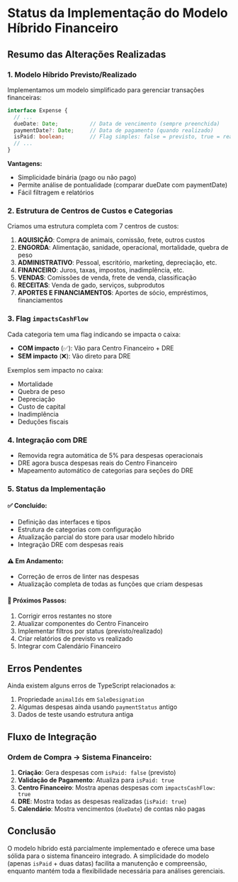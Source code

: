 # Status da Implementação do Modelo Híbrido Financeiro

## Resumo das Alterações Realizadas

### 1. Modelo Híbrido Previsto/Realizado

Implementamos um modelo simplificado para gerenciar transações financeiras:

```typescript
interface Expense {
  // ...
  dueDate: Date;          // Data de vencimento (sempre preenchida)
  paymentDate?: Date;     // Data de pagamento (quando realizado)
  isPaid: boolean;        // Flag simples: false = previsto, true = realizado
  // ...
}
```

**Vantagens:**
- Simplicidade binária (pago ou não pago)
- Permite análise de pontualidade (comparar dueDate com paymentDate)
- Fácil filtragem e relatórios

### 2. Estrutura de Centros de Custos e Categorias

Criamos uma estrutura completa com 7 centros de custos:

1. **AQUISIÇÃO**: Compra de animais, comissão, frete, outros custos
2. **ENGORDA**: Alimentação, sanidade, operacional, mortalidade, quebra de peso
3. **ADMINISTRATIVO**: Pessoal, escritório, marketing, depreciação, etc.
4. **FINANCEIRO**: Juros, taxas, impostos, inadimplência, etc.
5. **VENDAS**: Comissões de venda, frete de venda, classificação
6. **RECEITAS**: Venda de gado, serviços, subprodutos
7. **APORTES E FINANCIAMENTOS**: Aportes de sócio, empréstimos, financiamentos

### 3. Flag `impactsCashFlow`

Cada categoria tem uma flag indicando se impacta o caixa:

- **COM impacto** (✅): Vão para Centro Financeiro + DRE
- **SEM impacto** (❌): Vão direto para DRE

Exemplos sem impacto no caixa:
- Mortalidade
- Quebra de peso
- Depreciação
- Custo de capital
- Inadimplência
- Deduções fiscais

### 4. Integração com DRE

- Removida regra automática de 5% para despesas operacionais
- DRE agora busca despesas reais do Centro Financeiro
- Mapeamento automático de categorias para seções do DRE

### 5. Status da Implementação

#### ✅ Concluído:
- Definição das interfaces e tipos
- Estrutura de categorias com configuração
- Atualização parcial do store para usar modelo híbrido
- Integração DRE com despesas reais

#### ⚠️ Em Andamento:
- Correção de erros de linter nas despesas
- Atualização completa de todas as funções que criam despesas

#### 🔄 Próximos Passos:
1. Corrigir erros restantes no store
2. Atualizar componentes do Centro Financeiro
3. Implementar filtros por status (previsto/realizado)
4. Criar relatórios de previsto vs realizado
5. Integrar com Calendário Financeiro

## Erros Pendentes

Ainda existem alguns erros de TypeScript relacionados a:
1. Propriedade `animalIds` em `SaleDesignation`
2. Algumas despesas ainda usando `paymentStatus` antigo
3. Dados de teste usando estrutura antiga

## Fluxo de Integração

### Ordem de Compra → Sistema Financeiro:

1. **Criação**: Gera despesas com `isPaid: false` (previsto)
2. **Validação de Pagamento**: Atualiza para `isPaid: true`
3. **Centro Financeiro**: Mostra apenas despesas com `impactsCashFlow: true`
4. **DRE**: Mostra todas as despesas realizadas (`isPaid: true`)
5. **Calendário**: Mostra vencimentos (`dueDate`) de contas não pagas

## Conclusão

O modelo híbrido está parcialmente implementado e oferece uma base sólida para o sistema financeiro integrado. A simplicidade do modelo (apenas `isPaid` + duas datas) facilita a manutenção e compreensão, enquanto mantém toda a flexibilidade necessária para análises gerenciais. 